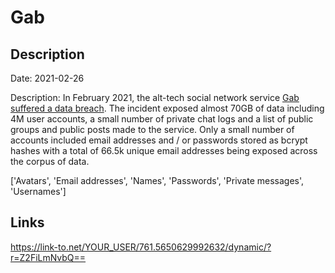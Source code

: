 # Gab

## Description

Date: 2021-02-26

Description:
In February 2021, the alt-tech social network service <a href="https://www.troyhunt.com/gab-has-been-breached/" target="_blank" rel="noopener">Gab suffered a data breach</a>. The incident exposed almost 70GB of data including 4M user accounts, a small number of private chat logs and a list of public groups and public posts made to the service. Only a small number of accounts included email addresses and / or passwords stored as bcrypt hashes with a total of 66.5k unique email addresses being exposed across the corpus of data.


['Avatars', 'Email addresses', 'Names', 'Passwords', 'Private messages', 'Usernames']

## Links

https://link-to.net/YOUR_USER/761.5650629992632/dynamic/?r=Z2FiLmNvbQ==